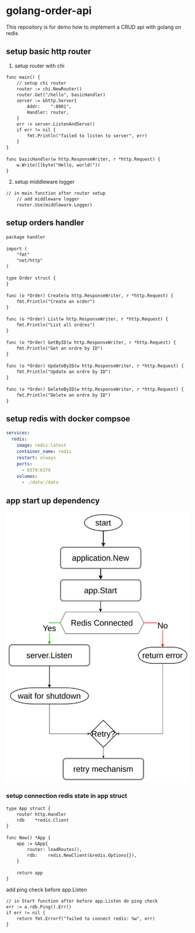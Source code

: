 # golang-order-api

This repository is for demo how to implement a CRUD api with golang on redis

## setup basic http router 

1. setup router with chi

```golang
func main() {
	// setup chi router
	router := chi.NewRouter()
	router.Get("/hello", basicHandler)
	server := &http.Server{
		Addr:    ":8001",
		Handler: router,
	}
	err := server.ListenAndServe()
	if err != nil {
		fmt.Println("failed to listen to server", err)
	}
}

func basicHandler(w http.ResponseWriter, r *http.Request) {
	w.Write([]byte("Hello, world!"))
}
```

2. setup middleware logger

```golang
// in main function after router setup
	// add middleware logger
	router.Use(middleware.Logger)	
```

## setup orders handler

```golang
package handler

import (
	"fmt"
	"net/http"
)

type Order struct {
}

func (o *Order) Create(w http.ResponseWriter, r *http.Request) {
	fmt.Println("Create an order")
}

func (o *Order) List(w http.ResponseWriter, r *http.Request) {
	fmt.Println("List all ordres")
}

func (o *Order) GetByID(w http.ResponseWriter, r *http.Request) {
	fmt.Println("Get an ordre by ID")
}

func (o *Order) UpdateByID(w http.ResponseWriter, r *http.Request) {
	fmt.Println("Update an ordre by ID")
}

func (o *Order) DeleteByID(w http.ResponseWriter, r *http.Request) {
	fmt.Println("Delete an ordre by ID")
}
```

## setup redis with docker compsoe

```yaml
services:
  redis:
    image: redis:latest
    container_name: redis
    restart: always
    ports:
      - 6379:6379
    volumes:
      - ./data:/data
```

## app start up dependency

![startup.png](startup.png)

### setup connection redis state in app struct

```golang
type App struct {
	router http.Handler
	rdb    *redis.Client
}

func New() *App {
	app := &App{
		router: loadRoutes(),
		rdb:    redis.NewClient(&redis.Options{}),
	}

	return app
}
```
add ping check before app.Listen
```golang
// in Start function after before app.Listen do ping check
err := a.rdb.Ping().Err()
if err != nil {
	return fmt.Errorf("failed to connect redis: %w", err)
}
```